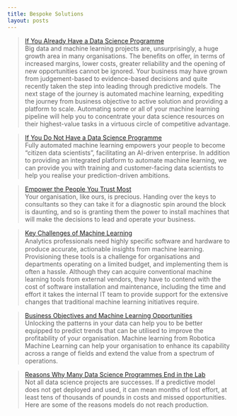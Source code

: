 ```yaml
---
title: Bespoke Solutions
layout: posts
---
```



>[If You Already Have a Data Science Programme](/posts/if-you-already-have-a-data-science-programme.html) <br />
>Big data and machine learning projects are, unsurprisingly, a huge growth area in many organisations. The benefits on offer, in terms of increased margins, lower costs, greater reliability and the opening of new opportunities cannot be ignored. Your business may have grown from judgement-based to evidence-based decisions and quite recently taken the step into leading through predictive models. The next stage of the journey is automated machine learning, expediting the journey from business objective to active solution and providing a platform to scale. Automating some or all of your machine learning pipeline will help you to concentrate your data science resources on their highest-value tasks in a virtuous circle of competitive advantage.


>[If You Do Not Have a Data Science Programme](/posts/if-you-do-not-have-a-machine-learning-programme.html) <br />
Fully automated machine learning empowers your people to become “citizen data scientists”, facilitating an AI-driven enterprise. In addition to providing an integrated platform to automate machine learning, we can provide you with training and customer-facing data scientists to help you realise your prediction-driven ambitions. 

>[Empower the People You Trust Most](/posts/empower-the-people-you-trust.html) <br />
>Your organisation, like ours, is precious. Handing over the keys to consultants so they can take it for a diagnostic spin around the block is daunting, and so is granting them the power to install machines that will make the decisions to lead and operate your business.

>[Key Challenges of Machine Learning](/posts/key-challenges-of-machine-learning.html) <br />
Analytics professionals need highly speciﬁc software and hardware to produce accurate, actionable insights from machine learning. Provisioning these tools is a challenge for organisations and departments operating on a limited budget, and implementing them is often a hassle. Although they can acquire conventional machine learning tools from external vendors, they have to contend with the cost of software installation and maintenance, including the time and effort it takes the internal IT team to provide support for the extensive changes that traditional machine learning initiatives require.

<!-- [Beyond Statistics - Human Insights for Machine Learning](/posts/beyond-statistics-human-insights-for-machine-learning.html) 
-->
<!-- [Unlock the Value Within Your Data](/posts/unlock-the-power-within-your-data.html)
 -->
>[Business Objectives and Machine Learning Opportunities](/posts/opportunities.html) <br />
Unlocking the patterns in your data can help you to be better equipped to predict trends that can be utilised to improve the profitability of your organisation. Machine learning from Robotica Machine Learning can help your organisation to enhance its capability across a range of fields and extend the value from a spectrum of operations.

>[Reasons Why Many Data Science Programmes End in the Lab](reasons-why-many-data-science-programmes-end-in-the-lab) <br />
Not all data science projects are successes. If a predictive model does not get deployed and used, it can mean months of lost effort, at least tens of thousands of pounds in costs and missed opportunities. Here are some of the reasons models do not reach production.

